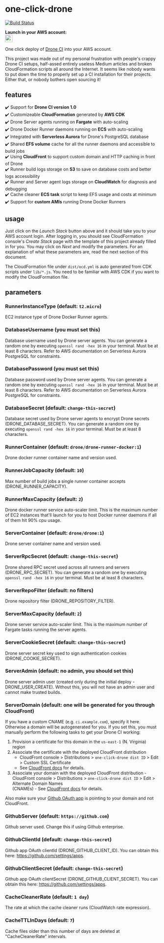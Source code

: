 # one-click-drone

[![Build Status](https://ci.rootstreamapp.com/api/badges/3p3r/one-click-drone/status.svg?ref=refs/heads/master)](https://ci.rootstreamapp.com/3p3r/one-click-drone)

**Launch in your AWS account:**<br /><a target="_blank" href="https://console.aws.amazon.com/cloudformation/home?region=us-east-1#/stacks/create/template?templateURL=https%3A%2F%2Fone-click-drone.s3-us-west-2.amazonaws.com%2Focd.yml"><span><img height="24px" src="https://s3.amazonaws.com/cloudformation-examples/cloudformation-launch-stack.png"/></span></a>

One click deploy of [Drone CI](https://drone.io/) into your AWS account.

This project was made out of my personal frustration with people's crappy Drone CI setups, half-assed entirely useless
Medium articles and broken CloudFormation scripts all around the Internet. It seems like nobody wants to put down the
time to properly set up a CI installation for their projects. Either that, or nobody bothers open sourcing it!

## features

:heavy_check_mark: Support for **Drone CI version 1.0**<br />
:heavy_check_mark: Customizeable **CloudFormation** generated by **AWS CDK**<br />
:heavy_check_mark: Drone Server agents running on **Fargate** with auto-scaling<br />
:heavy_check_mark: Drone Docker Runner daemons running on **ECS** with auto-scaling<br />
:heavy_check_mark: Integrated with **Serverless Aurora** for Drone's PostgreSQL database<br />
:heavy_check_mark: Shared **EFS volume** cache for all the runner daemons and accessible to build jobs<br />
:heavy_check_mark: Using **CloudFront** to support custom domain and HTTP caching in front of Drone<br />
:heavy_check_mark: Runner build logs storage on **S3** to save on database costs and better logs accessibility<br />
:heavy_check_mark: Runner and Server agent logs storage on **CloudWatch** for diagnosis and debugging<br />
:heavy_check_mark: Cache cleaner **ECS task** script to keep EFS usage and costs at minimum<br />
:heavy_check_mark: Support for **custom AMIs** running Drone Docker Runners<br />

## usage

Just click on the _Launch Stack_ button above and it should take you to your AWS account login. After logging in, you should see CloudFormation console's _Create Stack_ page with the template of this project already filled in for you. You may click on _Next_ and modify the parameters. For an explanation of what these parameters are, read the next section of this document.

The CloudFormation file under `dist/ocd.yml` is auto generated from CDK scripts under `lib/*.js`. You need to be familiar with AWS CDK if you want to modify the CloudFormation file.

## parameters

### RunnerInstanceType (default: `t2.micro`)

EC2 instance type of Drone Docker Runner agents.

### DatabaseUsername (you must set this)

Database username used by Drone server agents. You can generate a random one by executing `openssl rand -hex 16` in your terminal. Must be at least 8 characters. Refer to AWS documentation on Serverless Aurora PostgreSQL for constraints.

### DatabasePassword (you must set this)

Database password used by Drone server agents. You can generate a random one by executing `openssl rand -hex 16` in your terminal. Must be at least 8 characters. Refer to AWS documentation on Serverless Aurora PostgreSQL for constraints.

### DatabaseSecret (default: `change-this-secret`)

Database secret used by Drone server agents to encrypt Drone secrets (DRONE_DATABASE_SECRET). You can generate a random one by executing `openssl rand -hex 16` in your terminal. Must be at least 8 characters.

### RunnerContainer (default: `drone/drone-runner-docker:1`)

Drone docker runner container name and version used.

### RunnerJobCapacity (default: `10`)

Max number of build jobs a single runner container accepts (DRONE_RUNNER_CAPACITY).

### RunnerMaxCapacity (default: `2`)

Drone docker runner service auto-scaler limit. This is the maximum number of EC2 instances that'll launch for you to host Docker runner daemons if all of them hit 90% cpu usage.

### ServerContainer (default: `drone/drone:1`)

Drone server container name and version used.

### ServerRpcSecret (default: `change-this-secret`)

Drone shared RPC secret used across all runners and servers (DRONE_RPC_SECRET). You can generate a random one by executing `openssl rand -hex 16` in your terminal. Must be at least 8 characters.

### ServerRepoFilter (default: no filters)

Drone repository filter (DRONE_REPOSITORY_FILTER).

### ServerMaxCapacity (default: `2`)

Drone server service auto-scaler limit. This is the maximum number of Fargate tasks running the server agents.

### ServerCookieSecret (default: `change-this-secret`)

Drone server secret key used to sign authentication cookies (DRONE_COOKIE_SECRET).

### ServerAdmin (default: no admin, you should set this)

Drone server admin user (created only during the initial deploy - DRONE_USER_CREATE). Without this, you will not have an admin user and cannot make trusted builds.

### ServerDomain (default: one will be generated for you through CloudFront)

If you have a custom CNAME (e.g. `ci.example.com`), specify it here. Otherwise a domain will be autogenerated for you. If you set this, you must manually perform the following tasks to get your Drone CI working:

1. Provision a certificate for this domain in the `us-east-1` (N. Virginia) region
1. Associate the certificate with the deployed CloudFront distribution
   - CloudFront console > Distributions > `one-click-drone dist ID` > Edit > Custom SSL Certificate
   - See [CloudFront docs](https://docs.aws.amazon.com/AmazonCloudFront/latest/DeveloperGuide/cnames-and-https-procedures.html) for details.
1. Associate your domain with the deployed CloudFront distribution - CloudFront console > Distributions > `one-click-drone dist ID` > Edit > Alternate Domain Names  
   (CNAMEs) - See [CloudFront docs](https://docs.aws.amazon.com/AmazonCloudFront/latest/DeveloperGuide/cnames-and-https-procedures.html) for details.

Also make sure your [Github OAuth app](<[https://github.com/settings/apps](https://github.com/settings/apps)>) is pointing to your domain and not CloudFront.

### GithubServer (default: `https://github.com`)

Github server used. Change this if using Github enterprise.

### GithubClientId (default: `change-this-secret`)

Github app OAuth clientId (DRONE_GITHUB_CLIENT_ID). You can obtain this here: https://github.com/settings/apps.

### GithubClientSecret (default: `change-this-secret`)

Github app OAuth clientSecret (DRONE_GITHUB_CLIENT_SECRET). You can obtain this here: https://github.com/settings/apps.

### CacheCleanerRate (default: `1 day`)

The rate at which the cache cleaner runs (CloudWatch rate expression).

### CacheTTLInDays (default: `7`)

Cache files older than this number of days are deleted at "CacheCleanerRate" intervals.
